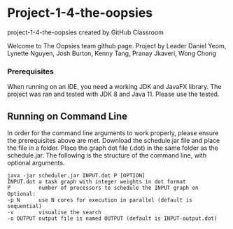 # Project-1-4-the-oopsies
project-1-4-the-oopsies created by GitHub Classroom

Welcome to The Oopsies team github page.
Project by Leader Daniel Yeom, Lynette Nguyen, Josh Burton, Kenny Tang, Pranay Jkaveri, Wong Chong

<h3> Prerequisites </h3>
When running on an IDE, you need a working JDK and JavaFX library. The project was ran and tested with JDK 8 and Java 11. Please use the tested.

## Running on Command Line
In order for the command line arguments to work properly, please ensure the prerequisites above are met.
Download the schedule.jar file and place the file in a folder. Place the graph dot file (.dot) in the same folder as the schedule.jar.
The following is the structure of the command line, with optional arguments.
```
java -jar scheduler.jar INPUT.dot P [OPTION]
INPUT.dot a task graph with integer weights in dot format
P         number of processors to schedule the INPUT graph on
Optional:
-p N      use N cores for execution in parallel (default is sequential)
-v        visualise the search
-o OUTPUT output file is named OUTPUT (default is INPUT-output.dot)  
```


